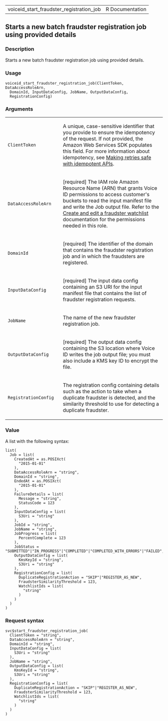 <table style="width: 100%;">
<tbody>
<tr class="odd">
<td>voiceid_start_fraudster_registration_job</td>
<td style="text-align: right;">R Documentation</td>
</tr>
</tbody>
</table>

## Starts a new batch fraudster registration job using provided details

### Description

Starts a new batch fraudster registration job using provided details.

### Usage

    voiceid_start_fraudster_registration_job(ClientToken, DataAccessRoleArn,
      DomainId, InputDataConfig, JobName, OutputDataConfig,
      RegistrationConfig)

### Arguments

<table>
<colgroup>
<col style="width: 35%" />
<col style="width: 65%" />
</colgroup>
<tbody>
<tr class="odd">
<td><code
id="voiceid_start_fraudster_registration_job_:_ClientToken">ClientToken</code></td>
<td><p>A unique, case-sensitive identifier that you provide to ensure
the idempotency of the request. If not provided, the Amazon Web Services
SDK populates this field. For more information about idempotency, see <a
href="https://aws.amazon.com/builders-library/making-retries-safe-with-idempotent-APIs/">Making
retries safe with idempotent APIs</a>.</p></td>
</tr>
<tr class="even">
<td><code
id="voiceid_start_fraudster_registration_job_:_DataAccessRoleArn">DataAccessRoleArn</code></td>
<td><p>[required] The IAM role Amazon Resource Name (ARN) that grants
Voice ID permissions to access customer's buckets to read the input
manifest file and write the Job output file. Refer to the <a
href="https://docs.aws.amazon.com/connect/latest/adminguide/voiceid-fraudster-watchlist.html">Create
and edit a fraudster watchlist</a> documentation for the permissions
needed in this role.</p></td>
</tr>
<tr class="odd">
<td><code
id="voiceid_start_fraudster_registration_job_:_DomainId">DomainId</code></td>
<td><p>[required] The identifier of the domain that contains the
fraudster registration job and in which the fraudsters are
registered.</p></td>
</tr>
<tr class="even">
<td><code
id="voiceid_start_fraudster_registration_job_:_InputDataConfig">InputDataConfig</code></td>
<td><p>[required] The input data config containing an S3 URI for the
input manifest file that contains the list of fraudster registration
requests.</p></td>
</tr>
<tr class="odd">
<td><code
id="voiceid_start_fraudster_registration_job_:_JobName">JobName</code></td>
<td><p>The name of the new fraudster registration job.</p></td>
</tr>
<tr class="even">
<td><code
id="voiceid_start_fraudster_registration_job_:_OutputDataConfig">OutputDataConfig</code></td>
<td><p>[required] The output data config containing the S3 location
where Voice ID writes the job output file; you must also include a KMS
key ID to encrypt the file.</p></td>
</tr>
<tr class="odd">
<td><code
id="voiceid_start_fraudster_registration_job_:_RegistrationConfig">RegistrationConfig</code></td>
<td><p>The registration config containing details such as the action to
take when a duplicate fraudster is detected, and the similarity
threshold to use for detecting a duplicate fraudster.</p></td>
</tr>
</tbody>
</table>

### Value

A list with the following syntax:

    list(
      Job = list(
        CreatedAt = as.POSIXct(
          "2015-01-01"
        ),
        DataAccessRoleArn = "string",
        DomainId = "string",
        EndedAt = as.POSIXct(
          "2015-01-01"
        ),
        FailureDetails = list(
          Message = "string",
          StatusCode = 123
        ),
        InputDataConfig = list(
          S3Uri = "string"
        ),
        JobId = "string",
        JobName = "string",
        JobProgress = list(
          PercentComplete = 123
        ),
        JobStatus = "SUBMITTED"|"IN_PROGRESS"|"COMPLETED"|"COMPLETED_WITH_ERRORS"|"FAILED",
        OutputDataConfig = list(
          KmsKeyId = "string",
          S3Uri = "string"
        ),
        RegistrationConfig = list(
          DuplicateRegistrationAction = "SKIP"|"REGISTER_AS_NEW",
          FraudsterSimilarityThreshold = 123,
          WatchlistIds = list(
            "string"
          )
        )
      )
    )

### Request syntax

    svc$start_fraudster_registration_job(
      ClientToken = "string",
      DataAccessRoleArn = "string",
      DomainId = "string",
      InputDataConfig = list(
        S3Uri = "string"
      ),
      JobName = "string",
      OutputDataConfig = list(
        KmsKeyId = "string",
        S3Uri = "string"
      ),
      RegistrationConfig = list(
        DuplicateRegistrationAction = "SKIP"|"REGISTER_AS_NEW",
        FraudsterSimilarityThreshold = 123,
        WatchlistIds = list(
          "string"
        )
      )
    )
